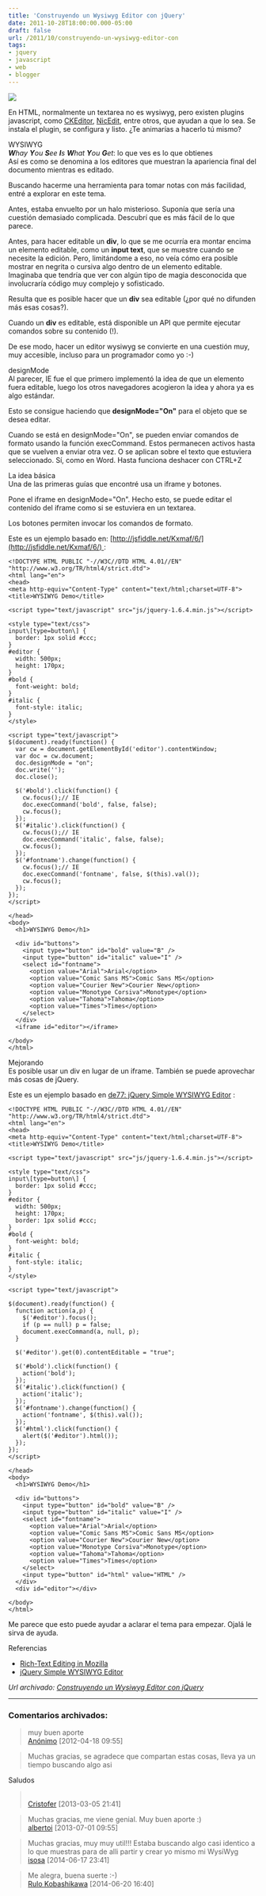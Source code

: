 ```yaml
---
title: 'Construyendo un Wysiwyg Editor con jQuery'
date: 2011-10-28T18:00:00.000-05:00
draft: false
url: /2011/10/construyendo-un-wysiwyg-editor-con
tags: 
- jquery
- javascript
- web
- blogger
---
```


[![](https://4.bp.blogspot.com/-1HqO8qW939Q/TJPfxG0QArI/AAAAAAAABNM/gcxnjPQOroM/s1600/jquery-logo.png)](https://4.bp.blogspot.com/-1HqO8qW939Q/TJPfxG0QArI/AAAAAAAABNM/gcxnjPQOroM/s1600/jquery-logo.png)

En HTML, normalmente un textarea no es wysiwyg, pero existen plugins javascript, como [CKEditor](http://ckeditor.com/), [NicEdit](http://nicedit.com/), entre otros, que ayudan a que lo sea. Se instala el plugin, se configura y listo. ¿Te animarías a hacerlo tú mismo?  
  
WYSIWYG  
_**W**hay **Y**ou **S**ee **I**s **W**hat **Y**ou **G**et_: lo que ves es lo que obtienes  
Así es como se denomina a los editores que muestran la apariencia final del documento mientras es editado.  
  
Buscando hacerme una herramienta para tomar notas con más facilidad, entré a explorar en este tema.  
  
Antes, estaba envuelto por un halo misterioso. Suponía que sería una cuestión demasiado complicada. Descubrí que es más fácil de lo que parece.  
  
Antes, para hacer editable un **div**, lo que se me ocurría era montar encima un elemento editable, como un **input text**, que se muestre cuando se necesite la edición. Pero, limitándome a eso, no veía cómo era posible mostrar en negrita o cursiva algo dentro de un elemento editable. Imaginaba que tendría que ver con algún tipo de magia desconocida que involucraría código muy complejo y sofisticado.  
  
Resulta que es posible hacer que un **div** sea editable (¿por qué no difunden más esas cosas?).  
  
Cuando un **div** es editable, está disponible un API que permite ejecutar comandos sobre su contenido (!).  
  
De ese modo, hacer un editor wysiwyg se convierte en una cuestión muy, muy accesible, incluso para un programador como yo :-)  
  
designMode  
Al parecer, IE fue el que primero implementó la idea de que un elemento fuera editable, luego los otros navegadores acogieron la idea y ahora ya es algo estándar.  
  
Esto se consigue haciendo que **designMode="On"** para el objeto que se desea editar.  
  
Cuando se está en designMode="On", se pueden enviar comandos de formato usando la función execCommand. Estos permanecen activos hasta que se vuelven a enviar otra vez. O se aplican sobre el texto que estuviera seleccionado. Sí, como en Word. Hasta funciona deshacer con CTRL+Z  
  
La idea básica  
Una de las primeras guías que encontré usa un iframe y botones.  
  
Pone el iframe en designMode="On". Hecho esto, se puede editar el contenido del iframe como si se estuviera en un textarea.  
  
Los botones permiten invocar los comandos de formato.  
  
Este es un ejemplo basado en: [http://jsfiddle.net/Kxmaf/6/](http://jsfiddle.net/Kxmaf/6/) :  
  
```
<!DOCTYPE HTML PUBLIC "-//W3C//DTD HTML 4.01//EN" "http://www.w3.org/TR/html4/strict.dtd">  
<html lang="en">  
<head>  
<meta http-equiv="Content-Type" content="text/html;charset=UTF-8">  
<title>WYSIWYG Demo</title>  
  
<script type="text/javascript" src="js/jquery-1.6.4.min.js"></script>  
  
<style type="text/css">  
input\[type=button\] {  
  border: 1px solid #ccc;  
}  
#editor {  
  width: 500px;  
  height: 170px;  
}  
#bold {  
  font-weight: bold;  
}  
#italic {  
  font-style: italic;  
}  
</style>  
  
<script type="text/javascript">  
$(document).ready(function() {  
  var cw = document.getElementById('editor').contentWindow;  
  var doc = cw.document;  
  doc.designMode = "on";  
  doc.write('');  
  doc.close();  
    
  $('#bold').click(function() {  
    cw.focus();// IE  
    doc.execCommand('bold', false, false);  
    cw.focus();  
  });  
  $('#italic').click(function() {  
    cw.focus();// IE  
    doc.execCommand('italic', false, false);  
    cw.focus();  
  });  
  $('#fontname').change(function() {  
    cw.focus();// IE  
    doc.execCommand('fontname', false, $(this).val());  
    cw.focus();  
  });  
});  
</script>  
  
</head>  
<body>  
  <h1>WYSIWYG Demo</h1>  
    
  <div id="buttons">  
    <input type="button" id="bold" value="B" />  
    <input type="button" id="italic" value="I" />  
    <select id="fontname">  
      <option value="Arial">Arial</option>  
      <option value="Comic Sans MS">Comic Sans MS</option>  
      <option value="Courier New">Courier New</option>  
      <option value="Monotype Corsiva">Monotype</option>  
      <option value="Tahoma">Tahoma</option>  
      <option value="Times">Times</option>  
    </select>  
  </div>  
  <iframe id="editor"></iframe>  
    
</body>  
</html>  

```  
Mejorando  
Es posible usar un div en lugar de un iframe. También se puede aprovechar más cosas de jQuery.  
  
Este es un ejemplo basado en [de77: jQuery Simple WYSIWYG Editor](http://de77.com/javascript/jquery-simple-wysiwyg-editor) :  
  
```
<!DOCTYPE HTML PUBLIC "-//W3C//DTD HTML 4.01//EN" "http://www.w3.org/TR/html4/strict.dtd">  
<html lang="en">  
<head>  
<meta http-equiv="Content-Type" content="text/html;charset=UTF-8">  
<title>WYSIWYG Demo</title>  
  
<script type="text/javascript" src="js/jquery-1.6.4.min.js"></script>  
  
<style type="text/css">  
input\[type=button\] {  
  border: 1px solid #ccc;  
}  
#editor {  
  width: 500px;  
  height: 170px;  
  border: 1px solid #ccc;  
}  
#bold {  
  font-weight: bold;  
}  
#italic {  
  font-style: italic;  
}  
</style>  
  
<script type="text/javascript">  
  
$(document).ready(function() {  
  function action(a,p) {  
    $('#editor').focus();  
    if (p == null) p = false;  
    document.execCommand(a, null, p);  
  }  
  
  $('#editor').get(0).contentEditable = "true";  
    
  $('#bold').click(function() {  
    action('bold');  
  });  
  $('#italic').click(function() {  
    action('italic');  
  });  
  $('#fontname').change(function() {  
    action('fontname', $(this).val());  
  });  
  $('#html').click(function() {  
    alert($('#editor').html());  
  });  
});  
</script>  
  
</head>  
<body>  
  <h1>WYSIWYG Demo</h1>  
    
  <div id="buttons">  
    <input type="button" id="bold" value="B" />  
    <input type="button" id="italic" value="I" />  
    <select id="fontname">  
      <option value="Arial">Arial</option>  
      <option value="Comic Sans MS">Comic Sans MS</option>  
      <option value="Courier New">Courier New</option>  
      <option value="Monotype Corsiva">Monotype</option>  
      <option value="Tahoma">Tahoma</option>  
      <option value="Times">Times</option>  
    </select>  
    <input type="button" id="html" value="HTML" />  
  </div>  
  <div id="editor"></div>  
    
</body>  
</html>  

```  
Me parece que esto puede ayudar a aclarar el tema para empezar. Ojalá le sirva de ayuda.  
  
Referencias  

*   [Rich-Text Editing in Mozilla](https://developer.mozilla.org/en/rich-text_editing_in_mozilla)
*   [jQuery Simple WYSIWYG Editor](http://de77.com/javascript/jquery-simple-wysiwyg-editor)

_*Url archivado: [Construyendo un Wysiwyg Editor con jQuery](https://akcdev.blogspot.com/2011/10/construyendo-un-wysiwyg-editor-con.html)*_

---
### Comentarios archivados:

>
> muy buen aporte
> \
> [Anónimo](# "noreply@blogger.com") [2012-04-18 09:55]

>
> Muchas gracias, se agradece que compartan estas cosas, lleva ya un tiempo buscando algo asi  
  
Saludos
> \
> [Cristofer](https://www.blogger.com/profile/11869080319704281591 "noreply@blogger.com") [2013-03-05 21:41]

>
> Muchas gracias, me viene genial. Muy buen aporte :)
> \
> [albertoi](https://www.blogger.com/profile/03255111440707905074 "noreply@blogger.com") [2013-07-01 09:55]

>
> Muchas gracias, muy muy util!!! Estaba buscando algo casi identico a lo que muestras para de alli partir y crear yo mismo mi WysiWyg
> \
> [isosa](https://www.blogger.com/profile/05925200702407165950 "noreply@blogger.com") [2014-06-17 23:41]

>
> Me alegra, buena suerte :-)
> \
> [Rulo Kobashikawa](https://www.blogger.com/profile/07020497448167262255 "noreply@blogger.com") [2014-06-20 16:40]
